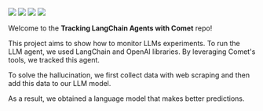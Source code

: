 [![](https://img.shields.io/badge/Python-blue?style=plastic&logo=python&logoColor=white)]()
[![](https://img.shields.io/badge/OpenAI-0002A1?style=plastic&logo=openai&logoColor=white)]()
[![](https://img.shields.io/badge/Comet-D71313?style=plastic&logo=cometml&logoColor=white)]()
[![](https://img.shields.io/badge/LangChain-E14D2A?style=plastic&logo=langchain&logoColor=white)]()

Welcome to the **Tracking LangChain Agents with Comet** repo!

This project aims to show how to monitor LLMs experiments. To run the LLM agent, we used LangChain and OpenAI libraries. By leveraging Comet's tools, we tracked this agent. 

To solve the hallucination, we first collect data with web scraping and then add this data to our LLM model. 

As a result, we obtained a language model that makes better predictions. 






